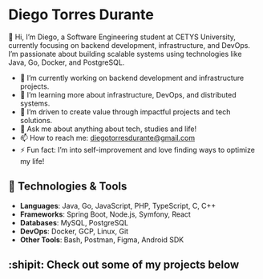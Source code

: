 # Diego Torres Durante
👋 Hi, I’m Diego, a Software Engineering student at CETYS University, currently focusing on backend development, infrastructure, and DevOps. I’m passionate about building scalable systems using technologies like Java, Go, Docker, and PostgreSQL.

- 🔭 I’m currently working on backend development and infrastructure projects.
- 🌱 I’m learning more about infrastructure, DevOps, and distributed systems.
- 👯 I’m driven to create value through impactful projects and tech solutions.
- 💬 Ask me about anything about tech, studies and life!
- 📫 How to reach me: diegotorresdurante@gmail.com
- ⚡ Fun fact: I’m into self-improvement and love finding ways to optimize my life!

## 🔧 Technologies & Tools
- **Languages**: Java, Go, JavaScript, PHP, TypeScript, C, C++
- **Frameworks**: Spring Boot, Node.js, Symfony, React
- **Databases**: MySQL, PostgreSQL
- **DevOps**: Docker, GCP, Linux, Git
- **Other Tools**: Bash, Postman, Figma, Android SDK

## :shipit: Check out some of my projects below




<!--
**Diego-TD/Diego-TD** is a ✨ _special_ ✨ repository because its `README.md` (this file) appears on your GitHub profile.

Here are some ideas to get you started:

- 🔭 I’m currently working on ...
- 🌱 I’m currently learning ...
- 👯 I’m looking to collaborate on ...
- 🤔 I’m looking for help with ...
- 💬 Ask me about ...
- 📫 How to reach me: ...
- 😄 Pronouns: ...
- ⚡ Fun fact: ...
-->
